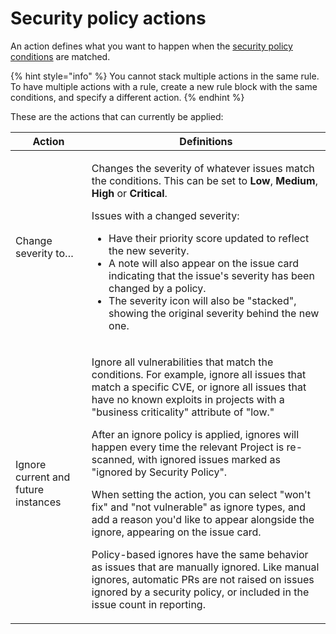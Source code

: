 # Security policy actions

An action defines what you want to happen when the [security policy conditions](security-policies-conditions.md) are matched.&#x20;

{% hint style="info" %}
You cannot stack multiple actions in the same rule. To have multiple actions with a rule, create a new rule block with the same conditions, and specify a different action.
{% endhint %}

These are the actions that can currently be applied:

| Action                              | Definitions                                                                                                                                                                                                                                                                                                                                                                                                                                                                                                                                                                                                                                                                                                                                                                                                                                                   |
| ----------------------------------- | ------------------------------------------------------------------------------------------------------------------------------------------------------------------------------------------------------------------------------------------------------------------------------------------------------------------------------------------------------------------------------------------------------------------------------------------------------------------------------------------------------------------------------------------------------------------------------------------------------------------------------------------------------------------------------------------------------------------------------------------------------------------------------------------------------------------------------------------------------------- |
| Change severity to…                 | <p>Changes the severity of whatever issues match the conditions. This can be set to <strong>Low</strong>, <strong>Medium</strong>, <strong>High</strong> or <strong>Critical</strong>.<br></p><p>Issues with a changed severity:</p><ul><li>Have their priority score updated to reflect the new severity.</li><li>A note will also appear on the issue card indicating that the issue's severity has been changed by a policy.</li><li>The severity icon will also be "stacked", showing the original severity behind the new one.</li></ul>                                                                                                                                                                                                                                                                                                                 |
| Ignore current and future instances | <p>Ignore all vulnerabilities that match the conditions. For example, ignore all issues that match a specific CVE, or ignore all issues that have no known exploits in projects with a "business criticality" attribute of "low." </p><p></p><p>After an ignore policy is applied, ignores will happen every time the relevant Project is re-scanned, with ignored issues marked as "ignored by Security Policy". </p><p></p><p>When setting the action, you can select "won't fix" and "not vulnerable" as ignore types, and add a reason you'd like to appear alongside the ignore, appearing on the issue card. </p><p></p><p>Policy-based ignores have the same behavior as issues that are manually ignored. Like manual ignores, automatic PRs are not  raised on issues ignored by a security policy, or included in the issue count in reporting.</p> |

